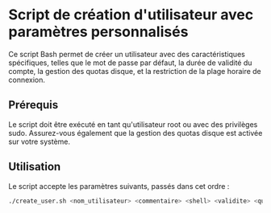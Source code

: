 # Script de création d'utilisateur avec paramètres personnalisés

Ce script Bash permet de créer un utilisateur avec des caractéristiques spécifiques, telles que le mot de passe par défaut, la durée de validité du compte, la gestion des quotas disque, et la restriction de la plage horaire de connexion.

## Prérequis

Le script doit être exécuté en tant qu'utilisateur root ou avec des privilèges sudo. Assurez-vous également que la gestion des quotas disque est activée sur votre système.

## Utilisation

Le script accepte les paramètres suivants, passés dans cet ordre :

```bash
./create_user.sh <nom_utilisateur> <commentaire> <shell> <validite> <quota>
